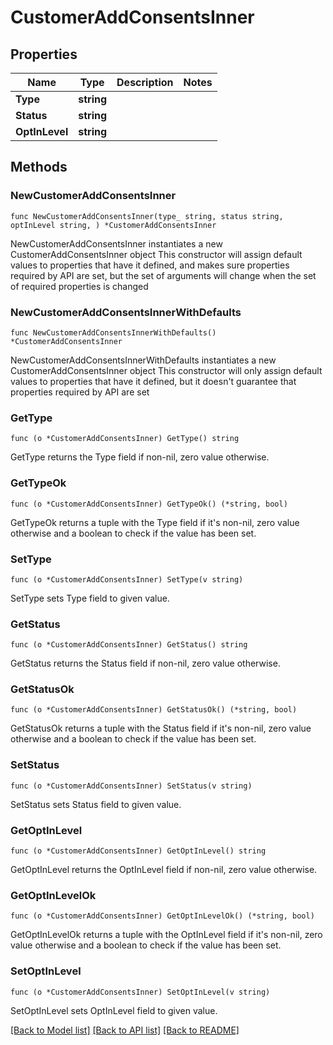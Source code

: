 # CustomerAddConsentsInner

## Properties

Name | Type | Description | Notes
------------ | ------------- | ------------- | -------------
**Type** | **string** |  | 
**Status** | **string** |  | 
**OptInLevel** | **string** |  | 

## Methods

### NewCustomerAddConsentsInner

`func NewCustomerAddConsentsInner(type_ string, status string, optInLevel string, ) *CustomerAddConsentsInner`

NewCustomerAddConsentsInner instantiates a new CustomerAddConsentsInner object
This constructor will assign default values to properties that have it defined,
and makes sure properties required by API are set, but the set of arguments
will change when the set of required properties is changed

### NewCustomerAddConsentsInnerWithDefaults

`func NewCustomerAddConsentsInnerWithDefaults() *CustomerAddConsentsInner`

NewCustomerAddConsentsInnerWithDefaults instantiates a new CustomerAddConsentsInner object
This constructor will only assign default values to properties that have it defined,
but it doesn't guarantee that properties required by API are set

### GetType

`func (o *CustomerAddConsentsInner) GetType() string`

GetType returns the Type field if non-nil, zero value otherwise.

### GetTypeOk

`func (o *CustomerAddConsentsInner) GetTypeOk() (*string, bool)`

GetTypeOk returns a tuple with the Type field if it's non-nil, zero value otherwise
and a boolean to check if the value has been set.

### SetType

`func (o *CustomerAddConsentsInner) SetType(v string)`

SetType sets Type field to given value.


### GetStatus

`func (o *CustomerAddConsentsInner) GetStatus() string`

GetStatus returns the Status field if non-nil, zero value otherwise.

### GetStatusOk

`func (o *CustomerAddConsentsInner) GetStatusOk() (*string, bool)`

GetStatusOk returns a tuple with the Status field if it's non-nil, zero value otherwise
and a boolean to check if the value has been set.

### SetStatus

`func (o *CustomerAddConsentsInner) SetStatus(v string)`

SetStatus sets Status field to given value.


### GetOptInLevel

`func (o *CustomerAddConsentsInner) GetOptInLevel() string`

GetOptInLevel returns the OptInLevel field if non-nil, zero value otherwise.

### GetOptInLevelOk

`func (o *CustomerAddConsentsInner) GetOptInLevelOk() (*string, bool)`

GetOptInLevelOk returns a tuple with the OptInLevel field if it's non-nil, zero value otherwise
and a boolean to check if the value has been set.

### SetOptInLevel

`func (o *CustomerAddConsentsInner) SetOptInLevel(v string)`

SetOptInLevel sets OptInLevel field to given value.



[[Back to Model list]](../README.md#documentation-for-models) [[Back to API list]](../README.md#documentation-for-api-endpoints) [[Back to README]](../README.md)


